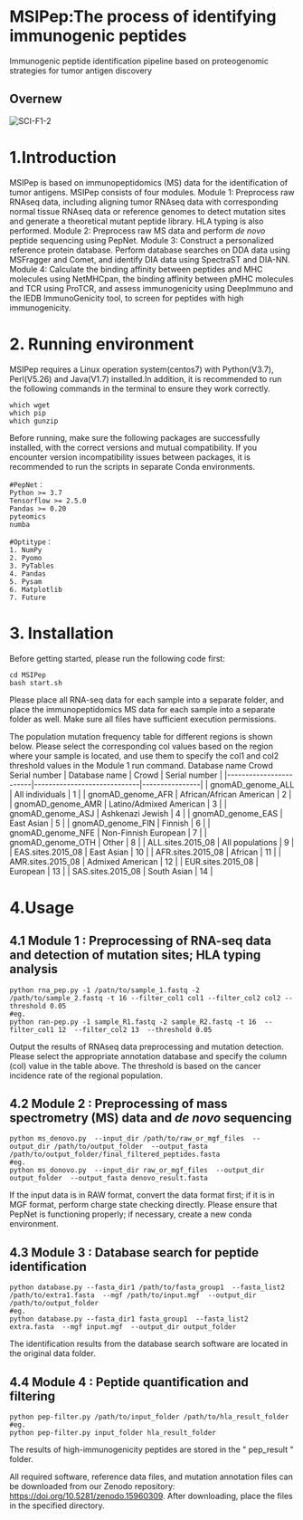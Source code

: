 # MSIPep:The process of identifying immunogenic peptides
Immunogenic peptide identification pipeline based on proteogenomic strategies for tumor antigen discovery
## Overnew
![SCI-F1-2](https://github.com/user-attachments/assets/e3e69796-1b73-45c7-84e7-eeb90e8fb8e0)

# 1.Introduction

MSIPep is based on immunopeptidomics (MS) data for the identification of tumor antigens. MSIPep consists of four modules. 
Module 1: Preprocess raw RNAseq data, including aligning tumor RNAseq data with corresponding normal tissue RNAseq data or reference genomes to detect mutation sites and generate a theoretical mutant peptide library. HLA typing is also performed. Module 2: Preprocess raw MS data and perform *de novo* peptide sequencing using PepNet. Module 3: Construct a personalized reference protein database. Perform database searches on DDA data using MSFragger and Comet, and identify DIA data using SpectraST and DIA-NN. Module 4: Calculate the binding affinity between peptides and MHC molecules using NetMHCpan, the binding affinity between pMHC molecules and TCR using ProTCR, and assess immunogenicity using DeepImmuno and the IEDB ImmunoGenicity tool, to screen for peptides with high immunogenicity.

# 2. Running environment
MSIPep requires a Linux operation system(centos7) with Python(V3.7), Perl(V5.26) and Java(V1.7) installed.In addition, it is recommended to run the following commands in the terminal to ensure they work correctly.
```
which wget
which pip
which gunzip
```
Before running, make sure the following packages are successfully installed, with the correct versions and mutual compatibility. If you encounter version incompatibility issues between packages, it is recommended to run the scripts in separate Conda environments.

``` 
#PepNet：
Python >= 3.7
Tensorflow >= 2.5.0
Pandas >= 0.20
pyteomics
numba

#Optitype：
1. NumPy
2. Pyomo
3. PyTables
4. Pandas
5. Pysam
6. Matplotlib
7. Future
```

# 3. Installation
Before getting started, please run the following code first:
```
cd MSIPep
bash start.sh
```

Please place all RNA-seq data for each sample into a separate folder, and place the immunopeptidomics MS data for each sample into a separate folder as well. Make sure all files have sufficient execution permissions.

The population mutation frequency table for different regions is shown below. Please select the corresponding col values based on the region where your sample is located, and use them to specify the col1 and col2 threshold values in the Module 1 run command.
Database name	Crowd	Serial number
| Database name          | Crowd                       | Serial number |
|------------------------|-----------------------------|----------------|
| gnomAD_genome_ALL      | All individuals             | 1              |
| gnomAD_genome_AFR      | African/African American    | 2              |
| gnomAD_genome_AMR      | Latino/Admixed American     | 3              |
| gnomAD_genome_ASJ      | Ashkenazi Jewish            | 4              |
| gnomAD_genome_EAS      | East Asian                  | 5              |
| gnomAD_genome_FIN      | Finnish                     | 6              |
| gnomAD_genome_NFE      | Non-Finnish European        | 7              |
| gnomAD_genome_OTH      | Other                       | 8              |
| ALL.sites.2015_08      | All populations             | 9              |
| EAS.sites.2015_08      | East Asian                  | 10             |
| AFR.sites.2015_08      | African                     | 11             |
| AMR.sites.2015_08      | Admixed American            | 12             |
| EUR.sites.2015_08      | European                    | 13             |
| SAS.sites.2015_08      | South Asian                 | 14             |


# 4.Usage
## 4.1 Module 1 : Preprocessing of RNA-seq data and detection of mutation sites; HLA typing analysis
``` 
python rna_pep.py -1 /patn/to/sample_1.fastq -2 /path/to/sample_2.fastq -t 16 --filter_col1 col1 --filter_col2 col2 --threshold 0.05
#eg.
python ran-pep.py -1 sample_R1.fastq -2 sample_R2.fastq -t 16  --filter_col1 12  --filter_col2 13  --threshold 0.05
``` 
Output the results of RNAseq data preprocessing and mutation detection. Please select the appropriate annotation database and specify the column (col) value in the table above. The threshold is based on the cancer incidence rate of the regional population.

## 4.2 Module 2 : Preprocessing of mass spectrometry (MS) data and *de novo* sequencing
``` 
python ms_denovo.py  --input_dir /path/to/raw_or_mgf_files  --output_dir /path/to/output_folder  --output_fasta /path/to/output_folder/final_filtered_peptides.fasta
#eg.
python ms_donovo.py  --input_dir raw_or_mgf_files  --output_dir output_folder  --output_fasta denovo_result.fasta
``` 
If the input data is in RAW format, convert the data format first; if it is in MGF format, perform charge state checking directly. Please ensure that PepNet is functioning properly; if necessary, create a new conda environment.

## 4.3 Module 3 : Database search for peptide identification
```
python database.py --fasta_dir1 /path/to/fasta_group1  --fasta_list2 /path/to/extra1.fasta  --mgf /path/to/input.mgf  --output_dir /path/to/output_folder
#eg.
python database.py --fasta_dir1 fasta_group1  --fasta_list2 extra.fasta  --mgf input.mgf  --output_dir output_folder
```
The identification results from the database search software are located in the original data folder.

## 4.4 Module 4 : Peptide quantification and filtering
``` 
python pep-filter.py /path/to/input_folder /path/to/hla_result_folder
#eg.
python pep-filter.py input_folder hla_result_folder
```

The results of high-immunogenicity peptides are stored in the " pep_result " folder.

All required software, reference data files, and mutation annotation files can be downloaded from our Zenodo repository: https://doi.org/10.5281/zenodo.15960309. After downloading, place the files in the specified directory.
